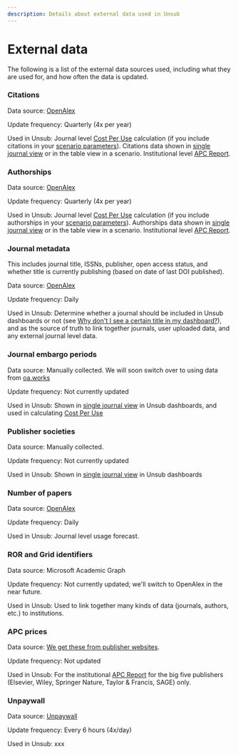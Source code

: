 ```yaml
---
description: Details about external data used in Unsub
---
```


# External data

The following is a list of the external data sources used, including what they are used for, and how often the data is updated.

### Citations

Data source: [OpenAlex](https://docs.openalex.org/)

Update frequency: Quarterly (4x per year)

Used in Unsub: Journal level [Cost Per Use](cost-per-use-cpu.md) calculation (if you include citations in your [scenario parameters](scenarios/scenario-parameters.md#citation-and-authorship)). Citations data shown in [single journal view](single-journal-view.md) or in the table view in a scenario. Institutional level [APC Report](../how-to-guides/apc-report.md).

### Authorships

Data source: [OpenAlex](https://docs.openalex.org/)

Update frequency: Quarterly (4x per year)

Used in Unsub: Journal level [Cost Per Use](cost-per-use-cpu.md) calculation (if you include authorships in your [scenario parameters](scenarios/scenario-parameters.md#citation-and-authorship)). Authorships data shown in [single journal view](single-journal-view.md) or in the table view in a scenario. Institutional level [APC Report](../how-to-guides/apc-report.md).

### Journal metadata

This includes journal title, ISSNs, publisher, open access status, and whether title is currently publishing (based on date of last DOI published).

Data source: [OpenAlex](https://docs.openalex.org/)

Update frequency: Daily

Used in Unsub: Determine whether a journal should be included in Unsub dashboards or not (see [Why don't I see a certain title in my dashboard?](../troubleshooting/why-dont-i-see-a-certain-title-in-my-dashboard.md)), and as the source of truth to link together journals, user uploaded data, and any external journal level data.

### Journal embargo periods

Data source: Manually collected. We will soon switch over to using data from [oa.works](https://oa.works/)

Update frequency: Not currently updated

Used in Unsub: Shown in [single journal view](single-journal-view.md) in Unsub dashboards, and used in calculating [Cost Per Use](cost-per-use-cpu.md)

### Publisher societies

Data source: Manually collected.

Update frequency: Not currently updated

Used in Unsub: Shown in [single journal view](single-journal-view.md) in Unsub dashboards

### Number of papers

Data source: [OpenAlex](https://docs.openalex.org/)

Update frequency: Daily

Used in Unsub: Journal level usage forecast.

### ROR and Grid identifiers

Data source: Microsoft Academic Graph

Update frequency: Not currently updated; we'll switch to OpenAlex in the near future.

Used in Unsub: Used to link together many kinds of data (journals, authors, etc.) to institutions.

### APC prices

Data source: [We get these from publisher websites](../how-it-works/where-do-the-apc-prices-come-from.md).

Update frequency: Not updated

Used in Unsub: For the institutional [APC Report](../how-to-guides/apc-report.md) for the big five publishers (Elsevier, Wiley, Springer Nature, Taylor & Francis, SAGE) only.

### Unpaywall

Data source: [Unpaywall](https://unpaywall.org/)

Update frequency: Every 6 hours (4x/day)

Used in Unsub: xxx
